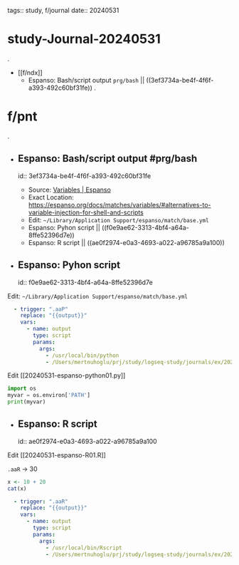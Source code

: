 tags:: study, f/journal
date:: 20240531

# study-Journal-20240531
.
- [[f/ndx]]
  - Espanso: Bash/script output `prg/bash` || ((3ef3734a-be4f-4f6f-a393-492c60bf31fe))
.
# f/pnt
.
- ## Espanso: Bash/script output #prg/bash
  id:: 3ef3734a-be4f-4f6f-a393-492c60bf31fe
	- Source: [Variables | Espanso](https://espanso.org/docs/matches/variables/)
	- Exact Location: https://espanso.org/docs/matches/variables/#alternatives-to-variable-injection-for-shell-and-scripts
	- Edit: `~/Library/Application Support/espanso/match/base.yml`
	- Espanso: Pyhon script || ((f0e9ae62-3313-4bf4-a64a-8ffe52396d7e))
	- Espanso: R script || ((ae0f2974-e0a3-4693-a022-a96785a9a100))

- ## Espanso: Pyhon script
  id:: f0e9ae62-3313-4bf4-a64a-8ffe52396d7e

Edit: `~/Library/Application Support/espanso/match/base.yml`

```yaml
  - trigger: ".aaP"
    replace: "{{output}}"
    vars:
      - name: output
        type: script
        params:
          args:
            - /usr/local/bin/python
            - /Users/mertnuhoglu/prj/study/logseq-study/journals/ex/20240531-espanso/20240531-espanso-python01.py
```

Edit [[20240531-espanso-python01.py]]

```py
import os
myvar = os.environ['PATH']
print(myvar)
```

- ## Espanso: R script
  id:: ae0f2974-e0a3-4693-a022-a96785a9a100

Edit [[20240531-espanso-R01.R]]

`.aaR` -> 30

```r
x <- 10 + 20
cat(x)
```

```yaml
  - trigger: ".aaR"
    replace: "{{output}}"
    vars:
      - name: output
        type: script
        params:
          args:
            - /usr/local/bin/Rscript
            - /Users/mertnuhoglu/prj/study/logseq-study/journals/ex/20240531-espanso/20240531-espanso-R01.R
```


